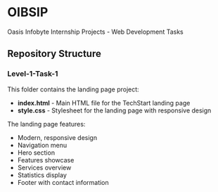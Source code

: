 # OIBSIP
Oasis Infobyte Internship Projects - Web Development Tasks

## Repository Structure

### Level-1-Task-1
This folder contains the landing page project:
- **index.html** - Main HTML file for the TechStart landing page
- **style.css** - Stylesheet for the landing page with responsive design

The landing page features:
- Modern, responsive design
- Navigation menu
- Hero section
- Features showcase
- Services overview
- Statistics display
- Footer with contact information
